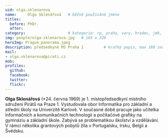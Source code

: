 ```yaml
---
uid: olga.sklenarova
name:     Olga Sklenářová  	# běžně používáné jméno
titles:
  before: PhDr. 
  after:
category:                 	# kategorie: rp, praha, vary, hradec, jmk, senat
img: people/olga-sklenarova.jpg   # 165 x 220
heroImg: Prague_panorama.jpeg
description: předsedkyně MS Praha 1     	# kratký popis, max 160 znaků
mail:
- olga.sklenarova@pirati.cz
mob:
profiles:
  github:       
  facebook:    
  twitter: 		  
  flickr:		  
---
```


**Olga Sklenářová** (*24. června 1969) je 1. místopředsedkyní místního sdružení Pirátů na Praze 1. Vystudovala obor Informatika pro základní a střední školy na Univerzitě Karlově. V současné době pracuje jako učitelka informačních a komunikačních technologií a počítačové grafiky na gymnáziu a základní škole. Zabývá se problematikou školství a vzdělávání. V rámci několika grantových pobytů žila v Portugalsku, Irsku, Belgii a Švédsku. 

